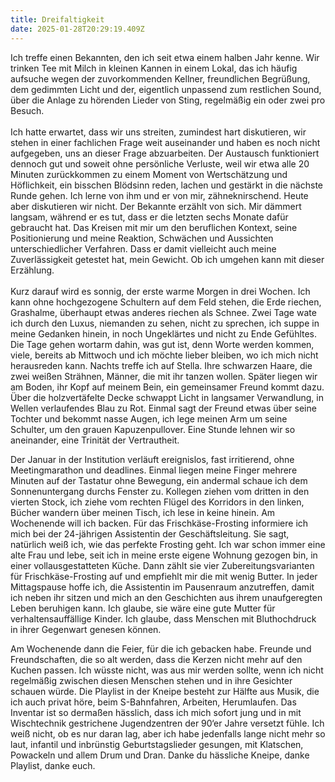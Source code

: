 ```yaml
---
title: Dreifaltigkeit
date: 2025-01-28T20:29:19.409Z
---
```

Ich treffe einen Bekannten, den ich seit etwa einem halben Jahr kenne. Wir trinken Tee mit Milch in kleinen Kannen in einem Lokal, das ich häufig aufsuche wegen der zuvorkommenden Kellner, freundlichen Begrüßung, dem gedimmten Licht und der, eigentlich unpassend zum restlichen Sound, über die Anlage zu hörenden Lieder von Sting, regelmäßig ein oder zwei pro Besuch.\
\
Ich hatte erwartet, dass wir uns streiten, zumindest hart diskutieren, wir stehen in einer fachlichen Frage weit auseinander und haben es noch nicht aufgegeben, uns an dieser Frage abzuarbeiten. Der Austausch funktioniert dennoch gut und soweit ohne persönliche Verluste, weil wir etwa alle 20 Minuten zurückkommen zu einem Moment von Wertschätzung und Höflichkeit, ein bisschen Blödsinn reden, lachen und gestärkt in die nächste Runde gehen. Ich lerne von ihm und er von mir, zähneknirschend. Heute aber diskutieren wir nicht. Der Bekannte erzählt von sich. Mir dämmert langsam, während er es tut, dass er die letzten sechs Monate dafür gebraucht hat. Das Kreisen mit mir um den beruflichen Kontext, seine Positionierung und meine Reaktion, Schwächen und Aussichten unterschiedlicher Verfahren. Dass er damit vielleicht auch meine Zuverlässigkeit getestet hat, mein Gewicht. Ob ich umgehen kann mit dieser Erzählung.\
\
Kurz darauf wird es sonnig, der erste warme Morgen in drei Wochen. Ich kann ohne hochgezogene Schultern auf dem Feld stehen, die Erde riechen, Grashalme, überhaupt etwas anderes riechen als Schnee. Zwei Tage wate ich durch den Luxus, niemanden zu sehen, nicht zu sprechen, ich suppe in meine Gedanken hinein, in noch Ungeklärtes und nicht zu Ende Gefühltes. Die Tage gehen wortarm dahin, was gut ist, denn Worte werden kommen, viele, bereits ab Mittwoch und ich möchte lieber bleiben, wo ich mich nicht herausreden kann. Nachts treffe ich auf Stella. Ihre schwarzen Haare, die zwei weißen Strähnen, Männer, die mit ihr tanzen wollen. Später liegen wir am Boden, ihr Kopf auf meinem Bein, ein gemeinsamer Freund kommt dazu. Über die holzvertäfelte Decke schwappt Licht in langsamer Verwandlung, in Wellen verlaufendes Blau zu Rot. Einmal sagt der Freund etwas über seine Tochter und bekommt nasse Augen, ich lege meinen Arm um seine Schulter, um den grauen Kapuzenpullover. Eine Stunde lehnen wir so aneinander, eine Trinität der Vertrautheit.

Der Januar in der Institution verläuft ereignislos, fast irritierend, ohne Meetingmarathon und deadlines. Einmal liegen meine Finger mehrere Minuten auf der Tastatur ohne Bewegung, ein andermal schaue ich dem Sonnenuntergang durchs Fenster zu. Kollegen ziehen vom dritten in den vierten Stock, ich ziehe vom rechten Flügel des Korridors in den linken, Bücher wandern über meinen Tisch, ich lese in keine hinein. Am Wochenende will ich backen. Für das Frischkäse-Frosting informiere ich mich bei der 24-jährigen Assistentin der Geschäftsleitung. Sie sagt, natürlich weiß ich, wie das perfekte Frosting geht. Ich war schon immer eine alte Frau und lebe, seit ich in meine erste eigene Wohnung gezogen bin, in einer vollausgestatteten Küche. Dann zählt sie vier Zubereitungsvarianten für Frischkäse-Frosting auf und empfiehlt mir die mit wenig Butter. In jeder Mittagspause hoffe ich, die Assistentin im Pausenraum anzutreffen, damit ich neben ihr sitzen und mich an den Geschichten aus ihrem unaufgeregten Leben beruhigen kann. Ich glaube, sie wäre eine gute Mutter für verhaltensauffällige Kinder. Ich glaube, dass Menschen mit Bluthochdruck in ihrer Gegenwart genesen können.

Am Wochenende dann die Feier, für die ich gebacken habe. Freunde und Freundschaften, die so alt werden, dass die Kerzen nicht mehr auf den Kuchen passen. Ich wüsste nicht, was aus mir werden sollte, wenn ich nicht regelmäßig zwischen diesen Menschen stehen und in ihre Gesichter schauen würde. Die Playlist in der Kneipe besteht zur Hälfte aus Musik, die ich auch privat höre, beim S-Bahnfahren, Arbeiten, Herumlaufen. Das Inventar ist so dermaßen hässlich, dass ich mich sofort jung und in mit Wischtechnik gestrichene Jugendzentren der 90‘er Jahre versetzt fühle. Ich weiß nicht, ob es nur daran lag, aber ich habe jedenfalls lange nicht mehr so laut, infantil und inbrünstig Geburtstagslieder gesungen, mit Klatschen, Powackeln und allem Drum und Dran. Danke du hässliche Kneipe, danke Playlist, danke euch.